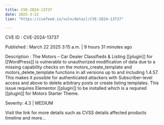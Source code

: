 ```yaml
---
title: CVE-2024-13737
date: 2025-3-22
lien: "https://cvefeed.io/vuln/detail/CVE-2024-13737"

---
```


CVE ID : CVE-2024-13737

Published :  March 22
2025
3:15 a.m. | 9 hours
31 minutes ago

Description : The Motors – Car Dealer
Classifieds & Listing [[plugin]] for  [[WordPress]] is vulnerable to unauthorized modification of data due to a missing capability checks on the motors_create_template and motors_delete_template functions in all versions up to
and including
1.4.57. This makes it possible for authenticated attackers
with Subscriber-level access and above
to delete arbitrary posts or create listing templates. This issue requires Elementor [[plugin]] to be installed
which is a required [[plugin]] for Motors Starter Theme.

Severity: 4.3 | MEDIUM

Visit the link for more details
such as CVSS details
affected products
timeline
and more...
